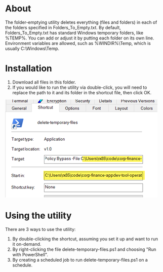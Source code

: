 # About
The folder-emptying utility deletes everything (files and folders) in each of the folders specified in Folders_To_Empty.txt.
By default, Folders_To_Empty.txt has standard Windows temporary folders, like %TEMP%.
You can add or adjust it by putting each folder on its own line. Environment variables are allowed, such as %WINDIR%\Temp, which is usually C:\Windows\Temp.

# Installation
1. Download all files in this folder.
2. If you would like to run the utility via double-click, you will need to replace the path to it and its folder in the shortcut file, then click OK.

![Updating the shortcut's paths](./Shortcut.png "Updating the shorcut")


# Using the utility
There are 3 ways to use the utility:
1. By double-clicking the shortcut, assuming you set it up and want to run it on-demand.
2. By right-clicking the file delete-temporary-files.ps1 and choosing "Run with PowerShell".
3. By creating a scheduled job to run delete-temporary-files.ps1 on a schedule.
